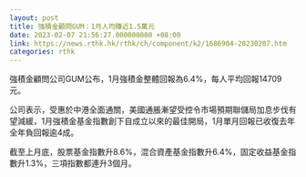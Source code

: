 ```yaml
---
layout: post
title: 強積金顧問GUM：1月人均賺近1.5萬元
date: 2023-02-07 21:56:27.000000000 +08:00
link: https://news.rthk.hk/rthk/ch/component/k2/1686904-20230207.htm
categories: rthk
---
```


強積金顧問公司GUM公布，1月強積金整體回報為6.4%，每人平均回報14709元。

公司表示，受惠於中港全面通關，美國通脹漸望受控令市場預期聯儲局加息步伐有望減緩，1月強積金基金指數創下自成立以來的最佳開局，1月單月回報已收復去年全年負回報逾4成。

截至上月底，股票基金指數升8.6%，混合資產基金指數升6.4%，固定收益基金指數升1.3%，三項指數都連升3個月。
